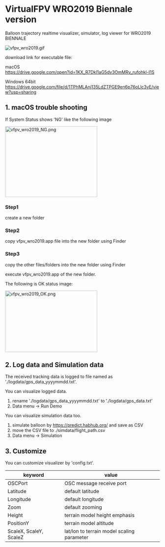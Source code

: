 # VirtualFPV WRO2019 Biennale version

Balloon trajectory realtime visualizer, simulator, log viewer for WRO2019 BIENNALE

![vfpv_wro2019.gif](vfpv_wro2019.gif)


download link for executable file:

macOS  
https://drive.google.com/open?id=1KX_R7Dkl1aG5dv3OmMRv_rufohkl-I1S

Windows 64bit  
https://drive.google.com/file/d/1TPhMLAnj135LdZTPGE9en6p76oLlc3vE/view?usp=sharing


## 1. macOS trouble shooting

If System Status shows 'NG' like the following image

<img src="vfpv_wro2019_NG.png" alt="vfpv_wro2019_NG.png" width="300" height="230">

### Step1

create a new folder

### Step2

copy vfpv_wro2019.app file into the new folder using Finder

### Step3

copy the other files/folders into the new folder using Finder

execute vfpv_wro2019.app of the new folder.


The following is OK status image:

<img src="vfpv_wro2019_OK.png" alt="vfpv_wro2019_OK.png" width="300" height="200">


## 2. Log data and Simulation data

The received tracking data is logged to file named as './logdata/gps_data_yyyymmdd.txt'.

You can visualize logged data.
1. rename './logdata/gps_data_yyyymmdd.txt' to './logdata/gps_data.txt'
2. Data menu -> Run Demo  

You can visualize simulation data too.
1. simulate balloon by https://predict.habhub.org/ and save as CSV
2. move the CSV file to ./simdata/flight_path.csv
3. Data menu -> Simulation


## 3. Customize

You can customize visualizer by 'config.txt'.

|keyword|value|
----|---- 
|OSCPort|OSC message receive port|
|Latitude|default latitude|
|Longitude|default longitude|
|Zoom|default zooming|
|Height|terrain model height emphasis|
|PositionY|terrain model altitude|
|ScaleX, ScaleY, ScaleZ|lat/lon to terrain model scaling parameter|


